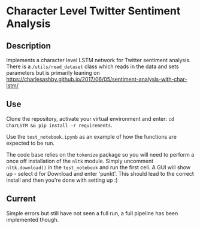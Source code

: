 # Character Level Twitter Sentiment Analysis

## Description
Implements a character level LSTM network for Twitter sentiment analysis. There is a `/utils/read_dataset` class which reads in the data and sets parameters but is primarily leaning on https://charlesashby.github.io/2017/06/05/sentiment-analysis-with-char-lstm/

## Use
Clone the repository, activate your virtual environment and enter:
`cd CharLSTM && pip install -r requirements`.

Use the `test_notebook.ipynb` as an example of how the functions are expected to be run. 

The code base relies on the `tokenize` package so you will need to perform a once off installation of the `nltk` module. Simply uncomment `nltk.download()` in the `test_notebook` and run the first cell. A GUI will show up - select d for Download and enter 'punkt'. This should lead to the correct install and then you're done with setting up :)

## Current
Simple errors but still have not seen a full run, a full pipeline has been implemented though.
